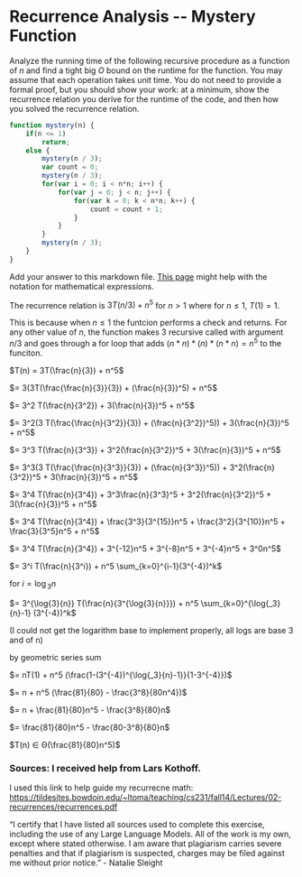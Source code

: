# Recurrence Analysis -- Mystery Function

Analyze the running time of the following recursive procedure as a function of
$n$ and find a tight big $O$ bound on the runtime for the function. You may
assume that each operation takes unit time. You do not need to provide a formal
proof, but you should show your work: at a minimum, show the recurrence relation
you derive for the runtime of the code, and then how you solved the recurrence
relation.

```javascript
function mystery(n) {
    if(n <= 1)
        return;
    else {
        mystery(n / 3);
        var count = 0;
        mystery(n / 3);
        for(var i = 0; i < n*n; i++) {
            for(var j = 0; j < n; j++) {
                for(var k = 0; k < n*n; k++) {
                    count = count + 1;
                }
            }
        }
        mystery(n / 3);
    }
}
```


Add your answer to this markdown file. [This
page](https://docs.github.com/en/get-started/writing-on-github/working-with-advanced-formatting/writing-mathematical-expressions)
might help with the notation for mathematical expressions.


The recurrence relation is $3T(n/3) + n^5$ for $n > 1$ where for $n ≤ 1$, $T(1) = 1$.

This is because when $n ≤ 1$ the funtcion performs a check and returns. For any other value of $n$, the function makes 3 recursive called with argument $n/3$ and goes through 
a for loop that adds $(n* n) * (n) * (n*n) = n^5$ to the funciton.

$T(n) = 3T(\frac{n}{3}) + n^5$

$= 3(3T(\frac{\frac{n}{3}}{3}) + (\frac{n}{3})^5) + n^5$

$= 3^2 T(\frac{n}{3^2}) + 3(\frac{n}{3})^5 + n^5$

$= 3^2(3 T(\frac{\frac{n}{3^2}}{3}) + (\frac{n}{3^2})^5)) + 3(\frac{n}{3})^5 + n^5$

$= 3^3 T(\frac{n}{3^3}) + 3^2(\frac{n}{3^2})^5 + 3(\frac{n}{3})^5 + n^5$

$= 3^3(3 T(\frac{\frac{n}{3^3}}{3}) + (\frac{n}{3^3})^5)) + 3^2(\frac{n}{3^2})^5 + 3(\frac{n}{3})^5 + n^5$

$= 3^4 T(\frac{n}{3^4}) + 3^3\frac{n}{3^3}^5 + 3^2(\frac{n}{3^2})^5 + 3(\frac{n}{3})^5 + n^5$

$= 3^4 T(\frac{n}{3^4}) + \frac{3^3}{3^{15}}n^5 + \frac{3^2}{3^{10}}n^5 + \frac{3}{3^5}n^5 + n^5$

$= 3^4 T(\frac{n}{3^4}) + 3^{-12}n^5 + 3^{-8}n^5 + 3^{-4}n^5 + 3^0n^5$

$= 3^i T(\frac{n}{3^i}) + n^5 \sum_{k=0}^{i-1}(3^{-4})^k$
    
for $i = \log{_3}{n}$

$= 3^{\log{3}{n}} T(\frac{n}{3^{\log{3}{n}}}) + n^5 \sum_{k=0}^{\log{_3}{n}-1} (3^{-4})^k$

(I could not get the logarithm base to implement properly, all logs are base 3 and of n)

by geometric series sum

$= nT(1) + n^5 (\frac{1-(3^{-4})^{\log{_3}{n}-1}}{1-3^{-4}})$

$= n + n^5 (\frac{81}{80} - \frac{3^8}{80n^4})$

$= n + \frac{81}{80}n^5 - \frac{3^8}{80}n$

$= \frac{81}{80}n^5 - \frac{80-3^8}{80}n$

$T(n) ∈ Θ(\frac{81}{80}n^5)$

### Sources: I received help from Lars Kothoff.

I used this link to help guide my recurrecne math: https://tildesites.bowdoin.edu/~ltoma/teaching/cs231/fall14/Lectures/02-recurrences/recurrences.pdf 

“I certify that I have listed all sources used to complete this exercise, including the use of any Large Language Models. All of the work is my own, except where stated otherwise. I am aware that plagiarism carries severe penalties and that if plagiarism is suspected, charges may be filed against me without prior notice.” - Natalie Sleight 

